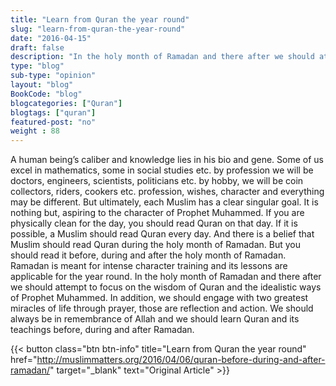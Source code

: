 ```yaml
--- 
title: "Learn from Quran the year round" 
slug: "learn-from-quran-the-year-round"
date: "2016-04-15" 
draft: false 
description: "In the holy month of Ramadan and there after we should attempt to focus on the wisdom of Quran and the idealistic ways of Prophet Muhammed." 
type: "blog"
sub-type: "opinion" 
layout: "blog" 
BookCode: "blog"
blogcategories: ["Quran"]
blogtags: ["quran"]
featured-post: "no"
weight : 88
---  
```

 A human being’s caliber and knowledge lies in his bio and gene. Some of us excel in mathematics, some in social studies etc. by profession we will be doctors, engineers, scientists, politicians etc. by hobby, we will be coin collectors, riders, cookers etc. profession, wishes, character and everything may be different. But ultimately, each Muslim has a clear singular goal. It is nothing but, aspiring to the character of Prophet Muhammed. If you are physically clean for the day, you should read Quran on that day. If it is possible, a Muslim should read Quran every day. And there is a belief that Muslim should read Quran during the holy month of Ramadan. But you should read it before, during and after the holy month of Ramadan. Ramadan is meant for intense character training and its lessons are applicable for the year round. In the holy month of Ramadan and there after we should attempt to focus on the wisdom of Quran and the idealistic ways of Prophet Muhammed. In addition, we should engage with two greatest miracles of life through prayer, those are reflection and action. We should always be in remembrance of Allah and we should learn Quran and its teachings before, during and after Ramadan.

{{< button class="btn btn-info" title="Learn from Quran the year round" href="http://muslimmatters.org/2016/04/06/quran-before-during-and-after-ramadan/" target="_blank" text="Original Article" >}}

